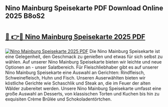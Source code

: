 ## Nino Mainburg Speisekarte PDF Download Online 2025 B8oS2

# <h2><a href="http://gc7dnwb.nevu.top/?p=Nino+Mainburg+Speisekarte">🔗 👉🔴 Nino Mainburg Speisekarte 2025 PDF</a></h2>

[![Nino Mainburg Speisekarte 2025 PDF](https://i.imgur.com/dBaPXMq.png)](http://gc7dnwb.nevu.top/?p=Nino+Mainburg+Speisekarte)
Die Nino Mainburg Speisekarte ist eine Gelegenheit, den Geschmack zu genießen und etwas für sich selbst zu wählen. Auf unserer Nino Mainburg Speisekarte bieten wir leichte und neue Optionen an - unser Salatbereich. Für Fleischliebhaber gibt es auf unserer Nino Mainburg Speisekarte eine Auswahl an Gerichten: Rindfleisch, Schweinefleisch, Huhn und Fisch. Unseren Auserwählten bieten wir köstliche Gerichte wie Schaschlik und Steak an, die im Feuer der alten Wälder zubereitet werden. Unsere Nino Mainburg Speisekarte umfasst eine große Auswahl an Desserts, von klassischen Torten und Kuchen bis hin zu exquisiten Crème Brûlée und Schokoladentörtchen.
